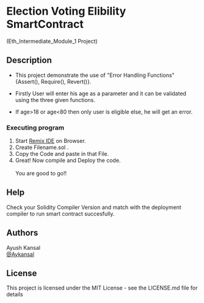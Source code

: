 # Election Voting Elibility SmartContract
(Eth_Intermediate_Module_1 Project)

## Description

* This project demonstrate the use of "Error Handling Functions" {Assert(), Require(), Revert()}.

* Firstly User will enter his age as a parameter and it can be validated using the three given functions.

* If age>18 or age<80 then only user is eligible else, he will get an error.

### Executing program

1. Start [Remix IDE](https://remix.ethereum.org/) on Browser.
2. Create Filename.sol .
3. Copy the Code and paste in that File.
4. Great! Now compile and Deploy the code.
<br><br>You are good to go!!

## Help

Check your Solidity Compiler Version and match with the deployment compiler to run smart contract succesfully.

## Authors

Ayush Kansal  
[@Aykansal](https://linkedin.com/aykansal)

## License

This project is licensed under the MIT License - see the LICENSE.md file for details
